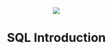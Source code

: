 <h4 align="center">
<div class=HeaderSticker>
<img src="https://media.giphy.com/media/GbH8vRmrNHdVZhouBt/giphy.gif"/>
</div>
<h1 align="center"> SQL Introduction </h1>
</h4>
